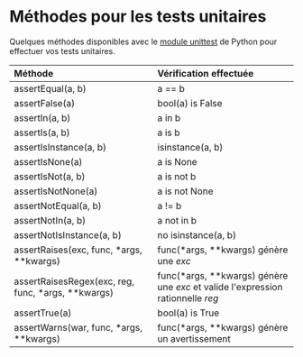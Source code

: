 # Méthodes pour les tests unitaires

Quelques méthodes disponibles avec le [module unittest](https://docs.python.org/3/library/unittest.html#unittest.TestCase) de Python pour effectuer vos tests unitaires.

|Méthode|Vérification effectuée|
|:--|:--|
|assertEqual(a, b)|a == b|
|assertFalse(a)|bool(a) is False|
|assertIn(a, b)|a in b|
|assertIs(a, b)|a is b|
|assertIsInstance(a, b)|isinstance(a, b)|
|assertIsNone(a)|a is None|
|assertIsNot(a, b)|a is not b|
|assertIsNotNone(a)|a is not None|
|assertNotEqual(a, b)|a != b|
|assertNotIn(a, b)|a not in b|
|assertNotIsInstance(a, b)|no isinstance(a, b)|
|assertRaises(exc, func, \*args, \*\*kwargs)|func(\*args, \*\*kwargs) génère une _exc_|
|assertRaisesRegex(exc, reg, func, \*args, \*\*kwargs)|func(\*args, \*\*kwargs) génère une _exc_ et valide l'expression rationnelle _reg_|
|assertTrue(a)|bool(a) is True|
|assertWarns(war, func, \*args, \*\*kwargs)|func(\*args, \*\*kwargs) génère un avertissement|
